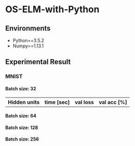 # OS-ELM-with-Python

## Environments

* Python==3.5.2
* Numpy==1.13.1

## Experimental Result

### MNIST

#### Batch size: 32
<table>
    <tr>
        <th>Hidden units</th>
        <th>time [sec]</th>
        <th>val loss</th>
        <th>val acc [%]</th>
    </tr>
</table>

#### Batch size: 64

#### Batch size: 128

#### Batch size: 256
